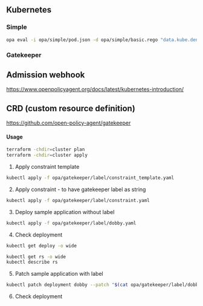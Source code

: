 ## Kubernetes

### Simple

```bash
opa eval -i opa/simple/pod.json -d opa/simple/basic.rego "data.kube.deny[message]" --format bindings
```

### Gatekeeper

## Admission webhook

https://www.openpolicyagent.org/docs/latest/kubernetes-introduction/

## CRD (custom resource definition)

https://github.com/open-policy-agent/gatekeeper

#### Usage

```bash
terraform -chdir=cluster plan
terraform -chdir=cluster apply
```

1. Apply constraint template

```bash
kubectl apply -f opa/gatekeeper/label/constraint_template.yaml
```

2. Apply constraint - to have gatekeeper label as string

```bash
kubectl apply -f opa/gatekeeper/label/constraint.yaml
```

3. Deploy sample application without label

```bash
kubectl apply -f opa/gatekeeper/label/dobby.yaml
```

4. Check deployment

```bash
kubectl get deploy -o wide

kubectl get rs -o wide
kubectl describe rs
```

5. Patch sample application with label

```bash
kubectl patch deployment dobby --patch "$(cat opa/gatekeeper/label/dobby_patch.yaml)"
```

6. Check deployment